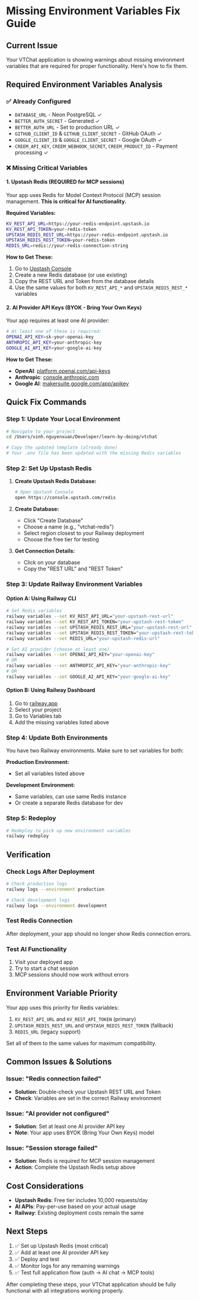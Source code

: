 # Missing Environment Variables Fix Guide

## Current Issue

Your VTChat application is showing warnings about missing environment variables that are required for proper functionality. Here's how to fix them.

## Required Environment Variables Analysis

### ✅ Already Configured

- `DATABASE_URL` - Neon PostgreSQL ✓
- `BETTER_AUTH_SECRET` - Generated ✓
- `BETTER_AUTH_URL` - Set to production URL ✓
- `GITHUB_CLIENT_ID` & `GITHUB_CLIENT_SECRET` - GitHub OAuth ✓
- `GOOGLE_CLIENT_ID` & `GOOGLE_CLIENT_SECRET` - Google OAuth ✓
- `CREEM_API_KEY`, `CREEM_WEBHOOK_SECRET`, `CREEM_PRODUCT_ID` - Payment processing ✓

### ❌ Missing Critical Variables

#### 1. Upstash Redis (REQUIRED for MCP sessions)

Your app uses Redis for Model Context Protocol (MCP) session management. **This is critical for AI functionality.**

**Required Variables:**

```bash
KV_REST_API_URL=https://your-redis-endpoint.upstash.io
KV_REST_API_TOKEN=your-redis-token
UPSTASH_REDIS_REST_URL=https://your-redis-endpoint.upstash.io
UPSTASH_REDIS_REST_TOKEN=your-redis-token
REDIS_URL=redis://your-redis-connection-string
```

**How to Get These:**

1. Go to [Upstash Console](https://console.upstash.com/redis)
2. Create a new Redis database (or use existing)
3. Copy the REST URL and Token from the database details
4. Use the same values for both `KV_REST_API_*` and `UPSTASH_REDIS_REST_*` variables

#### 2. AI Provider API Keys (BYOK - Bring Your Own Keys)

Your app requires at least one AI provider:

```bash
# At least one of these is required:
OPENAI_API_KEY=sk-your-openai-key
ANTHROPIC_API_KEY=your-anthropic-key
GOOGLE_AI_API_KEY=your-google-ai-key
```

**How to Get These:**

- **OpenAI**: [platform.openai.com/api-keys](https://platform.openai.com/api-keys)
- **Anthropic**: [console.anthropic.com](https://console.anthropic.com)
- **Google AI**: [makersuite.google.com/app/apikey](https://makersuite.google.com/app/apikey)

## Quick Fix Commands

### Step 1: Update Your Local Environment

```bash
# Navigate to your project
cd /Users/vinh.nguyenxuan/Developer/learn-by-doing/vtchat

# Copy the updated template (already done)
# Your .env file has been updated with the missing Redis variables
```

### Step 2: Set Up Upstash Redis

1. **Create Upstash Redis Database:**

   ```bash
   # Open Upstash Console
   open https://console.upstash.com/redis
   ```

2. **Create Database:**
   - Click "Create Database"
   - Choose a name (e.g., "vtchat-redis")
   - Select region closest to your Railway deployment
   - Choose the free tier for testing

3. **Get Connection Details:**
   - Click on your database
   - Copy the "REST URL" and "REST Token"

### Step 3: Update Railway Environment Variables

#### Option A: Using Railway CLI

```bash
# Set Redis variables
railway variables --set KV_REST_API_URL="your-upstash-rest-url"
railway variables --set KV_REST_API_TOKEN="your-upstash-rest-token"
railway variables --set UPSTASH_REDIS_REST_URL="your-upstash-rest-url"
railway variables --set UPSTASH_REDIS_REST_TOKEN="your-upstash-rest-token"
railway variables --set REDIS_URL="your-upstash-redis-url"

# Set AI provider (choose at least one)
railway variables --set OPENAI_API_KEY="your-openai-key"
# OR
railway variables --set ANTHROPIC_API_KEY="your-anthropic-key"
# OR
railway variables --set GOOGLE_AI_API_KEY="your-google-ai-key"
```

#### Option B: Using Railway Dashboard

1. Go to [railway.app](https://railway.app)
2. Select your project
3. Go to Variables tab
4. Add the missing variables listed above

### Step 4: Update Both Environments

You have two Railway environments. Make sure to set variables for both:

**Production Environment:**

- Set all variables listed above

**Development Environment:**

- Same variables, can use same Redis instance
- Or create a separate Redis database for dev

### Step 5: Redeploy

```bash
# Redeploy to pick up new environment variables
railway redeploy
```

## Verification

### Check Logs After Deployment

```bash
# Check production logs
railway logs --environment production

# Check development logs
railway logs --environment development
```

### Test Redis Connection

After deployment, your app should no longer show Redis connection errors.

### Test AI Functionality

1. Visit your deployed app
2. Try to start a chat session
3. MCP sessions should now work without errors

## Environment Variable Priority

Your app uses this priority for Redis variables:

1. `KV_REST_API_URL` and `KV_REST_API_TOKEN` (primary)
2. `UPSTASH_REDIS_REST_URL` and `UPSTASH_REDIS_REST_TOKEN` (fallback)
3. `REDIS_URL` (legacy support)

Set all of them to the same values for maximum compatibility.

## Common Issues & Solutions

### Issue: "Redis connection failed"

- **Solution**: Double-check your Upstash REST URL and Token
- **Check**: Variables are set in the correct Railway environment

### Issue: "AI provider not configured"

- **Solution**: Set at least one AI provider API key
- **Note**: Your app uses BYOK (Bring Your Own Keys) model

### Issue: "Session storage failed"

- **Solution**: Redis is required for MCP session management
- **Action**: Complete the Upstash Redis setup above

## Cost Considerations

- **Upstash Redis**: Free tier includes 10,000 requests/day
- **AI APIs**: Pay-per-use based on your actual usage
- **Railway**: Existing deployment costs remain the same

## Next Steps

1. ✅ Set up Upstash Redis (most critical)
2. ✅ Add at least one AI provider API key
3. ✅ Deploy and test
4. ✅ Monitor logs for any remaining warnings
5. ✅ Test full application flow (auth → AI chat → MCP tools)

After completing these steps, your VTChat application should be fully functional with all integrations working properly.
